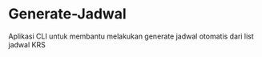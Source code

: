 # Generate-Jadwal
 Aplikasi CLI untuk membantu melakukan generate jadwal otomatis dari list jadwal KRS
